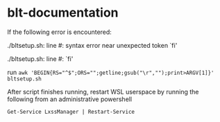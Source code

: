 # blt-documentation

If the following error is encountered:

./bltsetup.sh: line #: syntax error near unexpected token `fi'

./bltsetup.sh: line #: `fi'

run
`awk 'BEGIN{RS="^$";ORS="";getline;gsub("\r","");print>ARGV[1]}' bltsetup.sh`

After script finishes running, restart WSL userspace by running the following from an administrative powershell

`Get-Service LxssManager | Restart-Service`
